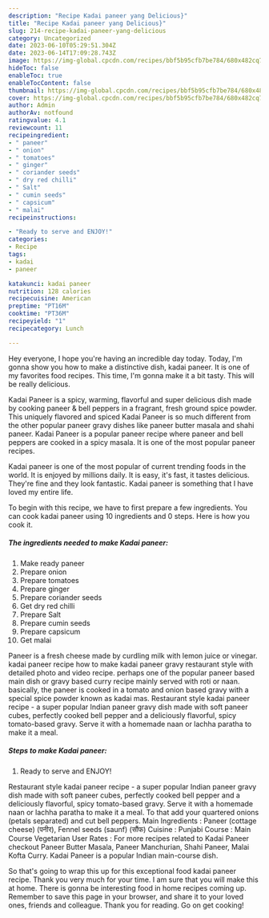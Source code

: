 ```yaml
---
description: "Recipe Kadai paneer yang Delicious}"
title: "Recipe Kadai paneer yang Delicious}"
slug: 214-recipe-kadai-paneer-yang-delicious
category: Uncategorized
date: 2023-06-10T05:29:51.304Z
date: 2023-06-14T17:09:28.743Z
image: https://img-global.cpcdn.com/recipes/bbf5b95cfb7be784/680x482cq70/kadai-paneer-recipe-main-photo.jpg
hideToc: false
enableToc: true
enableTocContent: false
thumbnail: https://img-global.cpcdn.com/recipes/bbf5b95cfb7be784/680x482cq70/kadai-paneer-recipe-main-photo.jpg
cover: https://img-global.cpcdn.com/recipes/bbf5b95cfb7be784/680x482cq70/kadai-paneer-recipe-main-photo.jpg
author: Admin
authorAv: notfound
ratingvalue: 4.1
reviewcount: 11
recipeingredient:
- " paneer"
- " onion"
- " tomatoes"
- " ginger"
- " coriander seeds"
- " dry red chilli"
- " Salt"
- " cumin seeds"
- " capsicum"
- " malai"
recipeinstructions:

- "Ready to serve and ENJOY!"
categories:
- Recipe
tags:
- kadai
- paneer

katakunci: kadai paneer 
nutrition: 128 calories
recipecuisine: American
preptime: "PT16M"
cooktime: "PT36M"
recipeyield: "1"
recipecategory: Lunch

---
```



Hey everyone, I hope you're having an incredible day today. Today, I'm gonna show you how to make a distinctive dish, kadai paneer. It is one of my favorites food recipes. This time, I'm gonna make it a bit tasty. This will be really delicious.

Kadai Paneer is a spicy, warming, flavorful and super delicious dish made by cooking paneer &amp; bell peppers in a fragrant, fresh ground spice powder. This uniquely flavored and spiced Kadai Paneer is so much different from the other popular paneer gravy dishes like paneer butter masala and shahi paneer. Kadai Paneer is a popular paneer recipe where paneer and bell peppers are cooked in a spicy masala. It is one of the most popular paneer recipes.

Kadai paneer is one of the most popular of current trending foods in the world. It is enjoyed by millions daily. It is easy, it's fast, it tastes delicious. They're fine and they look fantastic. Kadai paneer is something that I have loved my entire life.


To begin with this recipe, we have to first prepare a few ingredients. You can cook kadai paneer using 10 ingredients and 0 steps. Here is how you cook it.

<!--inarticleads1-->

##### The ingredients needed to make Kadai paneer:

1. Make ready  paneer
1. Prepare  onion
1. Prepare  tomatoes
1. Prepare  ginger
1. Prepare  coriander seeds
1. Get  dry red chilli
1. Prepare  Salt
1. Prepare  cumin seeds
1. Prepare  capsicum
1. Get  malai


Paneer is a fresh cheese made by curdling milk with lemon juice or vinegar. kadai paneer recipe how to make kadai paneer gravy restaurant style with detailed photo and video recipe. perhaps one of the popular paneer based main dish or gravy based curry recipe mainly served with roti or naan. basically, the paneer is cooked in a tomato and onion based gravy with a special spice powder known as kadai mas. Restaurant style kadai paneer recipe - a super popular Indian paneer gravy dish made with soft paneer cubes, perfectly cooked bell pepper and a deliciously flavorful, spicy tomato-based gravy. Serve it with a homemade naan or lachha paratha to make it a meal. 

<!--inarticleads2-->

##### Steps to make Kadai paneer:


1. Ready to serve and ENJOY!

Restaurant style kadai paneer recipe - a super popular Indian paneer gravy dish made with soft paneer cubes, perfectly cooked bell pepper and a deliciously flavorful, spicy tomato-based gravy. Serve it with a homemade naan or lachha paratha to make it a meal. To that add your quartered onions (petals separated) and cut bell peppers. Main Ingredients : Paneer (cottage cheese) (पनीर), Fennel seeds (saunf) (सौंफ) Cuisine : Punjabi Course : Main Course Vegetarian User Rates : For more recipes related to Kadai Paneer checkout Paneer Butter Masala, Paneer Manchurian, Shahi Paneer, Malai Kofta Curry. Kadai Paneer is a popular Indian main-course dish. 

So that's going to wrap this up for this exceptional food kadai paneer recipe. Thank you very much for your time. I am sure that you will make this at home. There is gonna be interesting food in home recipes coming up. Remember to save this page in your browser, and share it to your loved ones, friends and colleague. Thank you for reading. Go on get cooking!
